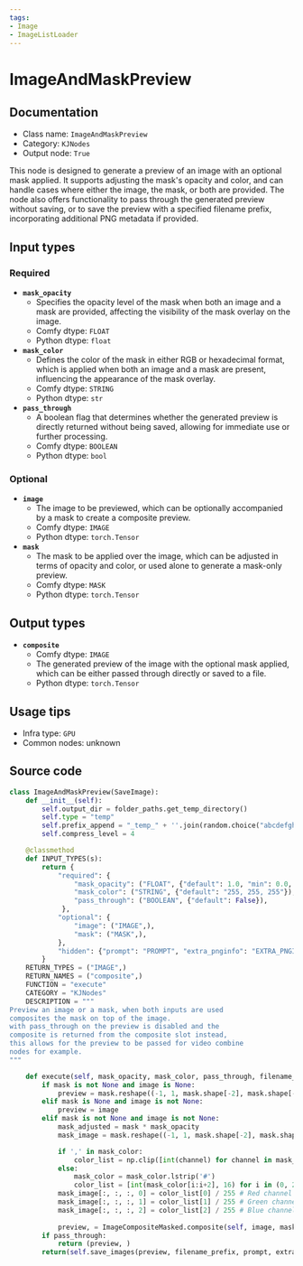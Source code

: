 ```yaml
---
tags:
- Image
- ImageListLoader
---
```


# ImageAndMaskPreview
## Documentation
- Class name: `ImageAndMaskPreview`
- Category: `KJNodes`
- Output node: `True`

This node is designed to generate a preview of an image with an optional mask applied. It supports adjusting the mask's opacity and color, and can handle cases where either the image, the mask, or both are provided. The node also offers functionality to pass through the generated preview without saving, or to save the preview with a specified filename prefix, incorporating additional PNG metadata if provided.
## Input types
### Required
- **`mask_opacity`**
    - Specifies the opacity level of the mask when both an image and a mask are provided, affecting the visibility of the mask overlay on the image.
    - Comfy dtype: `FLOAT`
    - Python dtype: `float`
- **`mask_color`**
    - Defines the color of the mask in either RGB or hexadecimal format, which is applied when both an image and a mask are present, influencing the appearance of the mask overlay.
    - Comfy dtype: `STRING`
    - Python dtype: `str`
- **`pass_through`**
    - A boolean flag that determines whether the generated preview is directly returned without being saved, allowing for immediate use or further processing.
    - Comfy dtype: `BOOLEAN`
    - Python dtype: `bool`
### Optional
- **`image`**
    - The image to be previewed, which can be optionally accompanied by a mask to create a composite preview.
    - Comfy dtype: `IMAGE`
    - Python dtype: `torch.Tensor`
- **`mask`**
    - The mask to be applied over the image, which can be adjusted in terms of opacity and color, or used alone to generate a mask-only preview.
    - Comfy dtype: `MASK`
    - Python dtype: `torch.Tensor`
## Output types
- **`composite`**
    - Comfy dtype: `IMAGE`
    - The generated preview of the image with the optional mask applied, which can be either passed through directly or saved to a file.
    - Python dtype: `torch.Tensor`
## Usage tips
- Infra type: `GPU`
- Common nodes: unknown


## Source code
```python
class ImageAndMaskPreview(SaveImage):
    def __init__(self):
        self.output_dir = folder_paths.get_temp_directory()
        self.type = "temp"
        self.prefix_append = "_temp_" + ''.join(random.choice("abcdefghijklmnopqrstupvxyz") for x in range(5))
        self.compress_level = 4

    @classmethod
    def INPUT_TYPES(s):
        return {
            "required": {
                "mask_opacity": ("FLOAT", {"default": 1.0, "min": 0.0, "max": 1.0, "step": 0.01}),
                "mask_color": ("STRING", {"default": "255, 255, 255"}),
                "pass_through": ("BOOLEAN", {"default": False}),
             },
            "optional": {
                "image": ("IMAGE",),
                "mask": ("MASK",),                
            },
            "hidden": {"prompt": "PROMPT", "extra_pnginfo": "EXTRA_PNGINFO"},
        }
    RETURN_TYPES = ("IMAGE",)
    RETURN_NAMES = ("composite",)
    FUNCTION = "execute"
    CATEGORY = "KJNodes"
    DESCRIPTION = """
Preview an image or a mask, when both inputs are used  
composites the mask on top of the image.
with pass_through on the preview is disabled and the  
composite is returned from the composite slot instead,  
this allows for the preview to be passed for video combine  
nodes for example.
"""

    def execute(self, mask_opacity, mask_color, pass_through, filename_prefix="ComfyUI", image=None, mask=None, prompt=None, extra_pnginfo=None):
        if mask is not None and image is None:
            preview = mask.reshape((-1, 1, mask.shape[-2], mask.shape[-1])).movedim(1, -1).expand(-1, -1, -1, 3)
        elif mask is None and image is not None:
            preview = image
        elif mask is not None and image is not None:
            mask_adjusted = mask * mask_opacity
            mask_image = mask.reshape((-1, 1, mask.shape[-2], mask.shape[-1])).movedim(1, -1).expand(-1, -1, -1, 3).clone()

            if ',' in mask_color:
                color_list = np.clip([int(channel) for channel in mask_color.split(',')], 0, 255) # RGB format
            else:
                mask_color = mask_color.lstrip('#')
                color_list = [int(mask_color[i:i+2], 16) for i in (0, 2, 4)] # Hex format
            mask_image[:, :, :, 0] = color_list[0] / 255 # Red channel
            mask_image[:, :, :, 1] = color_list[1] / 255 # Green channel
            mask_image[:, :, :, 2] = color_list[2] / 255 # Blue channel
            
            preview, = ImageCompositeMasked.composite(self, image, mask_image, 0, 0, True, mask_adjusted)
        if pass_through:
            return (preview, )
        return(self.save_images(preview, filename_prefix, prompt, extra_pnginfo))

```
